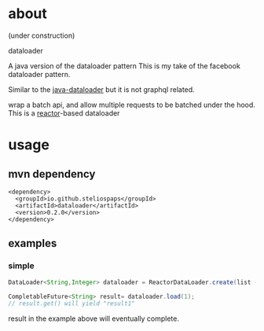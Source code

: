 # about
(under construction)

dataloader

A java version of the dataloader pattern
This is my take of the facebook dataloader pattern.

Similar to the [java-dataloader](https://github.com/graphql-java/java-dataloader) but it is not graphql related.

wrap a batch api, and allow multiple requests to be batched under the hood. This is a [reactor](https://projectreactor.io/)-based dataloader

# usage

## mvn dependency

```
<dependency>
  <groupId>io.github.steliospaps</groupId>
  <artifactId>dataloader</artifactId>
  <version>0.2.0</version>
</dependency>
```

## examples

### simple

```java
DataLoader<String,Integer> dataloader = ReactorDataLoader.create(list -> list.stream().map(i -> "result"+i).collect(Collectors.toList()));

CompletableFuture<String> result= dataloader.load(1);
// result.get() will yield "result1"
```

result in the example above will eventually complete.